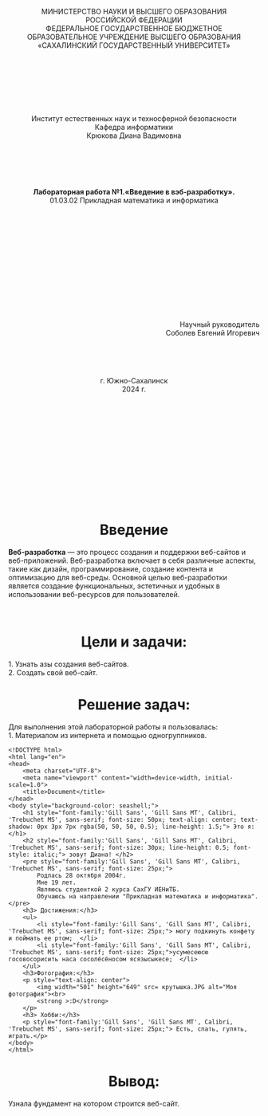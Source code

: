 <p align = "center">МИНИСТЕРСТВО НАУКИ И ВЫСШЕГО ОБРАЗОВАНИЯ<br>
РОССИЙСКОЙ ФЕДЕРАЦИИ<br>
ФЕДЕРАЛЬНОЕ ГОСУДАРСТВЕННОЕ БЮДЖЕТНОЕ<br>
ОБРАЗОВАТЕЛЬНОЕ УЧРЕЖДЕНИЕ ВЫСШЕГО ОБРАЗОВАНИЯ<br>
«САХАЛИНСКИЙ ГОСУДАРСТВЕННЫЙ УНИВЕРСИТЕТ»</p>
<br><br><br><br><br><br>
<p align = "center">Институт естественных наук и техносферной безопасности<br>Кафедра информатики<br>Крюкова Диана Вадимовна</p>
<br><br><br>
<p align = "center"><br><strong>Лабораторная работа №1.«Введение в вэб-разработку».</strong><br>01.03.02 Прикладная математика и информатика</p>
<br><br><br><br><br><br><br><br><br><br><br><br>
<p align = "right">Научный руководитель<br>
Соболев Евгений Игоревич</p>
<br><br><br>
<p align = "center">г. Южно-Сахалинск<br>2024 г.</p>
<br><br><br><br><br><br><br><br><br><br><br><br>

<h1 align = "center">Введение</h1>

<p><b>Веб-разработка</b> — это процесс создания и поддержки веб-сайтов и веб-приложений. Веб-разработка включает в себя различные аспекты, такие как дизайн, программирование, создание контента и оптимизацию для веб-среды. Основной целью веб-разработки является создание функциональных, эстетичных и удобных в использовании веб-ресурсов для пользователей.</p>
<br>
<h1 align = "center">Цели и задачи:</h1>
  1. Узнать азы создания веб-сайтов.<br>
  2. Создать свой веб-сайт.<br>


<p></p>



<h1 align = "center">Решение задач:</h1>
Для выполнения этой лабораторной работы я пользовалась:<br>
1. Материалом из интернета и помощью одногруппников.<br>

```htlm
<!DOCTYPE html>
<html lang="en">
<head>
    <meta charset="UTF-8">
    <meta name="viewport" content="width=device-width, initial-scale=1.0">
    <title>Document</title>
</head>
<body style="background-color: seashell;">
    <h1 style="font-family:'Gill Sans', 'Gill Sans MT', Calibri, 'Trebuchet MS', sans-serif; font-size: 50px; text-align: center; text-shadow: 0px 3px 7px rgba(50, 50, 50, 0.5); line-height: 1.5;"> Это я:</h1> 
    <h2 style="font-family:'Gill Sans', 'Gill Sans MT', Calibri, 'Trebuchet MS', sans-serif; font-size: 30px; line-height: 0.5; font-style: italic;"> зовут Диана! </h2> 
    <pre style="font-family:'Gill Sans', 'Gill Sans MT', Calibri, 'Trebuchet MS', sans-serif; font-size: 25px;"> 
        Родлась 28 октября 2004г.
        Мне 19 лет. 
        Являюсь студенткой 2 курса СахГУ ИЕНиТБ. 
        Обучаюсь на направлении "Прикладная математика и информатика".</pre> 
    <h3> Достижения:</h3> 
    <ul> 
        <li style="font-family:'Gill Sans', 'Gill Sans MT', Calibri, 'Trebuchet MS', sans-serif; font-size: 25px;"> могу подкинуть конфету и поймать ее ртом;  </li> 
        <li style="font-family:'Gill Sans', 'Gill Sans MT', Calibri, 'Trebuchet MS', sans-serif; font-size: 25px;">усумесеюсю госовосорисить наса сосолёсёносом ясязысыкесе;  </li> 
    </ul> 
    <h3>Фотография:</h3> 
    <p style="text-align: center"> 
        <img width="501" height="649" src= крутышка.JPG alt="Моя фотография"><br> 
        <strong >:D</strong> 
    </p> 
    <h3> Хобби:</h3> 
    <p style="font-family:'Gill Sans', 'Gill Sans MT', Calibri, 'Trebuchet MS', sans-serif; font-size: 25px;"> Есть, спать, гулять, играть.</p>
</body>
</html>
```

<h1 align = "center">Вывод:</h1>
<p>Узнала фундамент на котором строится веб-сайт.</p>

